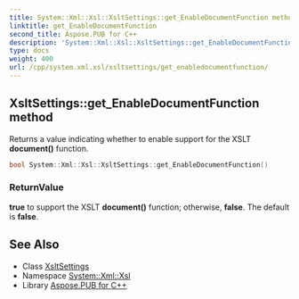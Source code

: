 ```yaml
---
title: System::Xml::Xsl::XsltSettings::get_EnableDocumentFunction method
linktitle: get_EnableDocumentFunction
second_title: Aspose.PUB for C++
description: 'System::Xml::Xsl::XsltSettings::get_EnableDocumentFunction method. Returns a value indicating whether to enable support for the XSLT document() function in C++.'
type: docs
weight: 400
url: /cpp/system.xml.xsl/xsltsettings/get_enabledocumentfunction/
---
```

## XsltSettings::get_EnableDocumentFunction method


Returns a value indicating whether to enable support for the XSLT **document()** function.

```cpp
bool System::Xml::Xsl::XsltSettings::get_EnableDocumentFunction()
```


### ReturnValue

**true** to support the XSLT **document()** function; otherwise, **false**. The default is **false**.

## See Also

* Class [XsltSettings](../)
* Namespace [System::Xml::Xsl](../../)
* Library [Aspose.PUB for C++](../../../)

